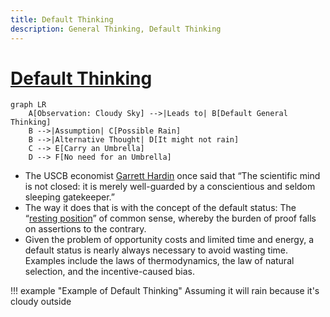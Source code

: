 ```yaml
---
title: Default Thinking
description: General Thinking, Default Thinking
---
```


# [Default Thinking](https://en.wikipedia.org/wiki/Default)

```mermaid
graph LR
    A[Observation: Cloudy Sky] -->|Leads to| B[Default General Thinking]
    B -->|Assumption| C[Possible Rain]
    B -->|Alternative Thought| D[It might not rain]
    C --> E[Carry an Umbrella]
    D --> F[No need for an Umbrella]
```

- The USCB economist [Garrett Hardin](https://en.wikipedia.org/wiki/Garrett_Hardin) once said that “The scientific mind is not closed: it is merely well-guarded by a conscientious and seldom sleeping gatekeeper.” 
- The way it does that is with the concept of the default status: The “[resting position](https://en.wikipedia.org/wiki/Resting_position)” of common sense, whereby the burden of proof falls on assertions to the contrary. 
- Given the problem of opportunity costs and limited time and energy, a default status is nearly always necessary to avoid wasting time. Examples include the laws of thermodynamics, the law of natural selection, and the incentive-caused bias.

!!! example "Example of Default Thinking"
    Assuming it will rain because it's cloudy outside